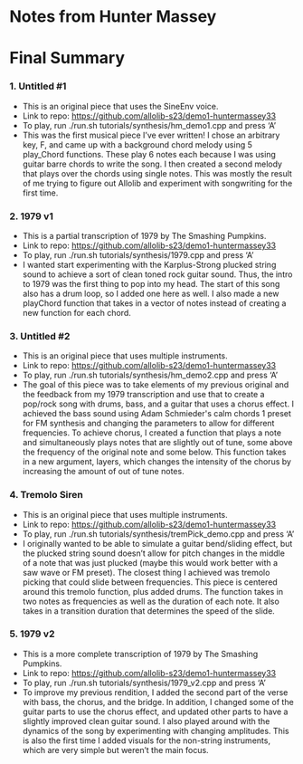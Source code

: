 # Notes from Hunter Massey

# Final Summary
### 1. Untitled #1
*	This is an original piece that uses the SineEnv voice.
*	Link to repo: https://github.com/allolib-s23/demo1-huntermassey33
*	To play, run ./run.sh tutorials/synthesis/hm_demo1.cpp and press ‘A’
*	This was the first musical piece I’ve ever written! I chose an arbitrary key, F, and came up with a background chord melody using 5 play_Chord functions. These play 6 notes each because I was using guitar barre chords to write the song. I then created a second melody that plays over the chords using single notes. This was mostly the result of me trying to figure out Allolib and experiment with songwriting for the first time.
### 2. 1979 v1
*	This is a partial transcription of 1979 by The Smashing Pumpkins.
*	Link to repo: https://github.com/allolib-s23/demo1-huntermassey33
*	To play, run ./run.sh tutorials/synthesis/1979.cpp and press ‘A’
*	I wanted start experimenting with the Karplus-Strong plucked string sound to achieve a sort of clean toned rock guitar sound. Thus, the intro to 1979 was the first thing to pop into my head. The start of this song also has a drum loop, so I added one here as well. I also made a new playChord function that takes in a vector of notes instead of creating a new function for each chord.
### 3. Untitled #2
*	This is an original piece that uses multiple instruments.
*	Link to repo: https://github.com/allolib-s23/demo1-huntermassey33
*	To play, run ./run.sh tutorials/synthesis/hm_demo2.cpp and press ‘A’
*	The goal of this piece was to take elements of my previous original and the feedback from my 1979 transcription and use that to create a pop/rock song with drums, bass, and a guitar that uses a chorus effect. I achieved the bass sound using Adam Schmieder's calm chords 1 preset for FM synthesis and changing the parameters to allow for different frequencies. To achieve chorus, I created a function that plays a note and simultaneously plays notes that are slightly out of tune, some above the frequency of the original note and some below. This function takes in a new argument, layers, which changes the intensity of the chorus by increasing the amount of out of tune notes.
### 4. Tremolo Siren
*	This is an original piece that uses multiple instruments.
*	Link to repo: https://github.com/allolib-s23/demo1-huntermassey33
*	To play, run ./run.sh tutorials/synthesis/tremPick_demo.cpp and press ‘A’
*	I originally wanted to be able to simulate a guitar bend/sliding effect, but the plucked string sound doesn’t allow for pitch changes in the middle of a note that was just plucked (maybe this would work better with a saw wave or FM preset). The closest thing I achieved was tremolo picking that could slide between frequencies. This piece is centered around this tremolo function, plus added drums. The function takes in two notes as frequencies as well as the duration of each note. It also takes in a transition duration that determines the speed of the slide.
### 5. 1979 v2
*	This is a more complete transcription of 1979 by The Smashing Pumpkins.
*	Link to repo: https://github.com/allolib-s23/demo1-huntermassey33
*	To play, run ./run.sh tutorials/synthesis/1979_v2.cpp and press ‘A’
*	To improve my previous rendition, I added the second part of the verse with bass, the chorus, and the bridge. In addition, I changed some of the guitar parts to use the chorus effect, and updated other parts to have a slightly improved clean guitar sound. I also played around with the dynamics of the song by experimenting with changing amplitudes. This is also the first time I added visuals for the non-string instruments, which are very simple but weren’t the main focus.		
